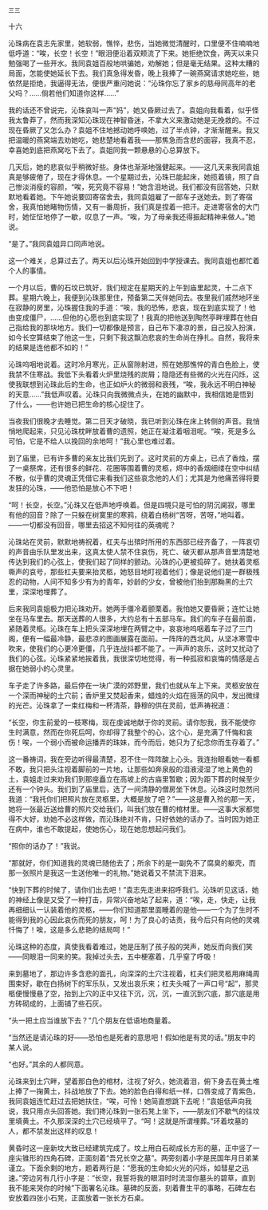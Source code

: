     三三 

   十六

   沁珠病在袁志先家里，她软弱，憔悴，悲伤，当她微觉清醒时，口里便不住喃喃地低呼道：“唉，长空！长空！”眼泪便沿着双颊流了下来。她拒绝饮食，两天以来只勉强喝了一些开水。我同袁姐百般地哄骗她，劝解她；但是毫无结果。这种太糟的局面，怎能使她延长下去。我们真急得发昏，晚上我捧了一碗燕窝请求她吃些，她依然是拒绝，我逼得无法，便很严重问她说：“沁珠你忘了家乡的慈母同高年的老父吗？……倘若他们知道你这样……”

   我的话还不曾说完，沁珠哀叫一声“妈”，她又昏厥过去了。袁姐向我看着，似乎怪我太鲁莽了，然而我深知沁珠现在神智昏迷，不拿大义来激动她是无挽救的。不过现在昏厥了又怎么办？袁姐不住地撼动她呼唤她，过了半点钟，才渐渐醒来。我又把温暖的燕窝端去劝她吃，她悲楚地看着我——那焦急而含悲的面容，我真不忍，幸喜她到底把燕窝吃下去了。袁姐同我一颗悬悬的心总算放下。

   几天后，她的悲哀似乎稍微好些。身体也渐渐地强健起来。——这几天来我同袁姐真是够疲倦了，现在才得休息。一个星期过去，沁珠已能起床，她揽着镜，照了自己惨淡消瘦的容颜，“唉，死究竟不容易！”她含泪地说。我们都没有回答她，只默默地看着她。下午她说要回寄宿舍去，我同袁姐雇了一部车子送她去。到了寄宿舍，我真怕她睹物伤情，又有一番周折，我们真是捏着一把汗。走进寄宿舍的大门时，她怔怔地停了一歇，叹息了一声。“唉，为了母亲我还得振起精神来做人。”她说。

   “是了。”我同袁姐异口同声地说。

   这一个难关，总算过去了。两天以后沁珠开始回到中学授课去。我同袁姐也都忙着个人的事情。

   一个月以后，曹的石坟已筑好，我们规定在星期天的上午到庙里起灵，十二点下葬。星期六晚上，我便到沁珠那里住，预备第二天伴她同去。夜里我们戚然地环坐在寂静的房里，沁珠握住我的手道：“唉，我的恐怖，悲哀，现在到底实现了！他由变成僵尸，……但他的心愿也到底实现了！我真的把他送到陶然亭畔埋葬在他自己指给我的那块地方。我们一切都像是预言，自己布下凄凉的景，自己投入扮演，如今长空算结束了他这一生，只剩下我这飘泊悲哀的生命尚在挣扎。自然，我将来的结果是连他都不如的！”

   沁珠呜咽地说着。这时冷月寒光，正从窗隙射进，照在她那憔悴的青白色脸上，使我禁不住寒战。我低下头看着火炉里烧残的炭屑；隐隐还有些微的火光在闪烁，这使我联想到沁珠此后的生命，也正如炉火的微弱和衰残，“唉，我永远不明白神秘的天意……”我低声叹着。沁珠只向我微微点头，在她的幽默中，我相信她是悟到了什么，——也许她已把生命的核心捉住了。

   当夜我们很晚才去睡觉。第二日天才破晓，我已听到沁珠在床上转侧的声音。我悄悄地爬起来，只见沁珠枕畔放着曹的遗照，她正在凝注着咽泪呢。“唉，死是多么可怕，它是不给人以挽回的余地呵！”我心里也难过着。

   到了庙里，已有许多曹的亲友比我们先到了。这时灵前的方桌上，已点了香烛，摆了一桌祭席，还有很多的鲜花、花圈等围着曹的灵柩，烬中的香烟细缕在空中纠结不散，似乎曹的灵魂正凭借它来看我们这些哀念他的人们；尤其是为他痛苦得将要发狂的沁珠，——他恐怕是放心不下吧！

   “呵！长空，长空。”沁珠又在低声地呼唤着。但是四境只是可怕的阴沉阒寂，哪里有他的回音？除了一只躲在树寞里的寒鸦，绕着白杨树“苦呀，苦呀，”地叫着。——一切都没有回音，哪里去招这不知何往的英魂呢？

   沁珠站在灵前，默默地祷祝着，杠夫与出殡时所用的东西部已经齐备了，一阵哀切的声音由乐队里发出来，这真太使人禁不住哀伤，死亡、破灭都从那声音里清楚地传达到我们的心弦上，使我们起了同样的颤动。沁珠的心更被捣碎了。她扶着灵柩嘶声的哀号，那些杠夫要来抬灵柩，她怒目地盯视着他们；像是说他们是一群极残忍的动物，人间不知多少有为的青年，妙龄的少女，曾被他们抬到那黝黑的土穴里，深深地埋葬了。

   后来我同袁姐极力把沁珠劝开。她两手僵冷着颤栗着。我怕她又要昏厥；连忙让她坐在马车里去。那天送葬的人很多，大约总有十五部马车。我们的车子在最前面，紧随着灵柩。沁珠在车上把头深深地埋在两臂之中，哀哀地呜咽着车子过了三门阁，便有一幅最冷静，最悲凉的图画展露在面前。一阵阵的西北风，从坚冰寒雪中吹来，使我们的心更冷更僵，几乎连战抖都不能了。一声声的哀乐，这时又扰动了我们的心弦。沁珠紧紧地挨着我，我很深切地觉得，有一种孤寂和哀悔的情感是占据在她弱小的心灵里。

   车子走了许多路，最后停在一块广漠的郊野里，我们也就从车上下来。灵柩安放在一个深而神秘的土穴前；香炉里又焚起香来，蜡烛的火焰在摇荡的风中，发出微绿的光芒。沁珠拿了一束红梅和一杯清茶，静穆的供在灵前，低声祷祝道：

   “长空，你生前爱的一枝寒梅，现在虔诚地献于你的灵前。请你恕我，我不能使你生时满意，然而在你死后呵，你却得了我整个的心，这个心，是充满了忏悔和哀伤！唉，一个弱小而被命运播弄的珠妹，而今而后，她只为了纪念你而生存着了。”

   这一番祷词，我在旁边听得最清楚，忍不住一阵阵酸上心头。我连抬眼看她一看都不敢，我只把头注视着脚前的一片地，让那些如奔泉般的泪液浸湿了地上黄色的土，袁姐走过来劝我们到那座矗立在高坡上的古庙里暂歇；因为距下葬的时候至少还有一个钟头。我们到了庙里后，选了一间清静的僧房坐下休息。沁珠这时忽然问我道：“我托你们把照片放在灵柩里，大概是放了吧？”——这是曹入殓的那一天，她将一张最近送给曹的照片交给我们，叫我们放在曹的棺材里。——这事大家都觉得不大好，劝她不必这样做，而沁珠绝对不肯，只好依她的话办了。当时因为她正在病中，谁也不敢提起，使她伤心，现在她忽想起问我们。

   “照你的话办了！”我说。

   “那就好，你们知道我的灵魂已随他去了；所余下的是一副免不了腐臭的躯壳，而那一张照片是我这一生送他唯一的礼物。”她说着又不禁流下泪来。

   “快到下葬的时候了，请你们出去吧！”袁志先走进来招呼我们。沁珠听见这话，她的神经上像是又受了一种打击，异常兴奋地站了起来，道：“唉，走，快走，让我再细细认一认装着他的灵柩，——你们知道那里面睡着的是他——一个为了生时不能得到我的心因此哀伤而死的朋友，呵！为了良心的诘责，我今后只有向他的灵魂忏悔了！唉，这是多么悲艳的结局呵！”

   沁珠这种的态度，真使我看着难过，她是压制了孩子般的哭声，她反而向我们笑——同眼泪一同来的笑。我掉过头去，五中梗塞着，几乎窒了呼吸！

   来到墓地了，那边许多含悲的面孔，向深深的土穴注视着，杠夫们把灵柩用麻绳周围束好，歇在白扬树下的军乐队，又发出哀乐来；杠夫头喊了一声口号“起”，那灵柩便慢慢悬了空，抬到上穴的正中又往下沉，沉，沉，一直沉到穴底，那穴底是用方砖砌成的，上面铺了些石灰。

   “头一把土应当谁放下去？”几个朋友在低语地商量着。

   “当然还是请沁珠的好——恐怕也是死者的意思吧！假如他是有灵的话。”朋友中的某人说。

   “也好。”其余的人都同意。

   沁珠来到土穴畔，望着那白色的棺材，注视了好久，她流着泪，俯下身去在黄土堆上捧了一掬黄土，抖战地放了下去。她的脸色白得和纸一样，口唇变成了青紫色，我同袁姐连忙赶过去把她扶住，“唉，可怜！她简直想跳下去呢！”袁姐低声向我说，我只用点头回答她。我们搀沁珠到一张石凳上坐下，——朋友们不歇气的往坟里填黄土。不久那深深的土穴已经填平了。“呵！这就是所谓埋葬。”环着坟墓的人，都不禁发出这样的叹息！

   黄昏时这一座新坟大致已经建筑完成了。坟上用白石砌成长方形的墓，正中竖了一座尖锥形的四角石碑，正面刻着“吾兄长空之墓”。两旁刻着小字是民国年月日弟某谨立。下面余剩的地方，题着两行是：“愿我的生命如火光的闪烁，如彗星之迅速。”旁边另有几行小字是：“长空，我誓将我的眼泪时时流湿你墓头的碧草，直到我不能来哭你的时候”下面署名沁珠。墓碑的反面，刻着曹生平的事略，石碑左右安放着四张小石凳，正面放着一张长方石桌。

